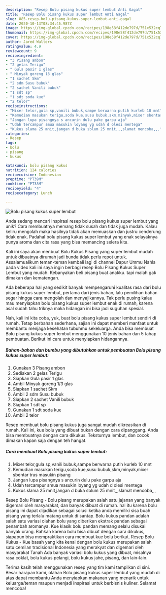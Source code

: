 ```yaml
---
description: "Resep Bolu pisang kukus super lembut Anti Gagal"
title: "Resep Bolu pisang kukus super lembut Anti Gagal"
slug: 885-resep-bolu-pisang-kukus-super-lembut-anti-gagal
date: 2020-10-13T08:34:45.987Z
image: https://img-global.cpcdn.com/recipes/198e58f412de797d/751x532cq70/bolu-pisang-kukus-super-lembut-foto-resep-utama.jpg
thumbnail: https://img-global.cpcdn.com/recipes/198e58f412de797d/751x532cq70/bolu-pisang-kukus-super-lembut-foto-resep-utama.jpg
cover: https://img-global.cpcdn.com/recipes/198e58f412de797d/751x532cq70/bolu-pisang-kukus-super-lembut-foto-resep-utama.jpg
author: Jared Walters
ratingvalue: 4.9
reviewcount: 9
recipeingredient:
- "3 Pisang ambon"
- "2 gelas Terigu"
- " Gula pasir 1 glas"
- " Minyak goreng 13 glas"
- "1 sachet Skm"
- "2 sdm Susu bubuk"
- "2 sachet Vanili bubuk"
- "1 sdt sp"
- "1 sdt soda kue"
- "2 telor"
recipeinstructions:
- "Mixer telor,gula sp,vanili bubuk,sampe berwarna putih kurleb 10 mnt"
- "Kemudian masukan terigu,soda kue,susu bubuk,skm,minyak,mixer sbentar trus masukin pisang"
- "Jangan lupa pisangnya s ancurin dulu pake garpu aja"
- "Udah tercampur smua masukin loyang yg udah d olesi mentega"
- "Kukus slama 25 mnit,jangan d buka sblum 25 mnit,,,slamat mencoba,,,"
categories:
- Resep
tags:
- bolu
- pisang
- kukus

katakunci: bolu pisang kukus 
nutrition: 124 calories
recipecuisine: Indonesian
preptime: "PT39M"
cooktime: "PT38M"
recipeyield: "4"
recipecategory: Lunch

---
```



![Bolu pisang kukus super lembut](https://img-global.cpcdn.com/recipes/198e58f412de797d/751x532cq70/bolu-pisang-kukus-super-lembut-foto-resep-utama.jpg)

Anda sedang mencari inspirasi resep bolu pisang kukus super lembut yang unik? Cara membuatnya memang tidak susah dan tidak juga mudah. Kalau keliru mengolah maka hasilnya tidak akan memuaskan dan justru cenderung tidak enak. Padahal bolu pisang kukus super lembut yang enak selayaknya punya aroma dan cita rasa yang bisa memancing selera kita.

Kali ini saya akan menbuat Bolu Kukus Pisang yang super lembut mudah untuk dibuatnya dirumah jadi bunda tidak perlu repot untuk. Assalamualikum teman-teman kembali lagi di channel Dapur Ummu Nahla pada video kali ini saya ingin berbagi resep Bolu Pisang Kukus Super Lembut yang mudah. Kebanyakan beli pisang buat anakku. tapi malah gak dimakan dan kematengan.

Ada beberapa hal yang sedikit banyak mempengaruhi kualitas rasa dari bolu pisang kukus super lembut, pertama dari jenis bahan, lalu pemilihan bahan segar hingga cara mengolah dan menyajikannya. Tak perlu pusing kalau mau menyiapkan bolu pisang kukus super lembut enak di rumah, karena asal sudah tahu triknya maka hidangan ini bisa jadi suguhan spesial.


Nah, kali ini kita coba, yuk, buat bolu pisang kukus super lembut sendiri di rumah. Tetap berbahan sederhana, sajian ini dapat memberi manfaat untuk membantu menjaga kesehatan tubuhmu sekeluarga. Anda bisa membuat Bolu pisang kukus super lembut menggunakan 10 jenis bahan dan 5 tahap pembuatan. Berikut ini cara untuk menyiapkan hidangannya.

<!--inarticleads1-->

##### Bahan-bahan dan bumbu yang dibutuhkan untuk pembuatan Bolu pisang kukus super lembut:

1. Gunakan 3 Pisang ambon
1. Sediakan 2 gelas Terigu
1. Siapkan  Gula pasir 1 glas
1. Ambil  Minyak goreng 1/3 glas
1. Siapkan 1 sachet Skm
1. Ambil 2 sdm Susu bubuk
1. Siapkan 2 sachet Vanili bubuk
1. Siapkan 1 sdt sp
1. Gunakan 1 sdt soda kue
1. Ambil 2 telor


Resep membuat bolu pisang kukus juga sangat mudah dikreasikan di rumah. Kali ini, kue bolu yang dibuat bukan dengan cara dipanggang. Anda bisa membuatnya dengan cara dikukus. Teksturnya lembut, dan cocok dimakan kapan saja dengan teh hangat. 

<!--inarticleads2-->

##### Cara membuat Bolu pisang kukus super lembut:

1. Mixer telor,gula sp,vanili bubuk,sampe berwarna putih kurleb 10 mnt
1. Kemudian masukan terigu,soda kue,susu bubuk,skm,minyak,mixer sbentar trus masukin pisang
1. Jangan lupa pisangnya s ancurin dulu pake garpu aja
1. Udah tercampur smua masukin loyang yg udah d olesi mentega
1. Kukus slama 25 mnit,jangan d buka sblum 25 mnit,,,slamat mencoba,,,


Resep Bolu Pisang - Bolu pisang merupakan salah satu jajanan yang banyak digemari oleh masyarakat, dan banyak dibuat di rumah. hal itu karena bolu pisang ini dapat dijadikan sebagai solusi ketika anda memiliki sisa buah pisang yang terlalu matang untuk di santap. Bolu kukus pandan adalah salah satu variasi olahan bolu yang diberikan ekstrak pandan sebagai penambah aromanya. Kue klasik bolu pandan memang selalu disukai banyak orang. Bahkan karena bolu bisa dibuat dengan cara dikukus, siapapun bisa mempraktikan cara membuat kue bolu berikut. Resep Bolu Kukus - Kue basah yang kita kenal dengan bolu kukus merupakan salah satu cemilan tradisional Indonesia yang merakyat dan digemari oleh masyarakat Tanah Ada banyak variasi bolu kukus yang dibuat, misalnya rasa coklat, bolu kukus pelangi, bolu kukus jahe, pisang, dan lain-lain. 

Terima kasih telah menggunakan resep yang tim kami tampilkan di sini. Besar harapan kami, olahan Bolu pisang kukus super lembut yang mudah di atas dapat membantu Anda menyiapkan makanan yang menarik untuk keluarga/teman maupun menjadi inspirasi untuk berbisnis kuliner. Selamat mencoba!
